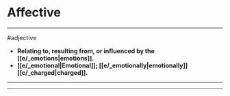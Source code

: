 # Affective
---
#adjective
- **Relating to, resulting from, or influenced by the [[e/_emotions|emotions]].**
- **[[e/_emotional|Emotional]]; [[e/_emotionally|emotionally]] [[c/_charged|charged]].**
---
---
